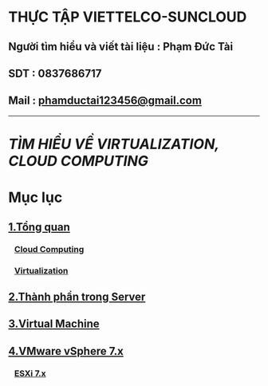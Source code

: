 # THỰC TẬP VIETTELCO-SUNCLOUD

## Người tìm hiểu và viết tài liệu : Phạm Đức Tài
## SDT : 0837686717
## Mail : phamductai123456@gmail.com

***
# ***TÌM HIỂU VỀ VIRTUALIZATION, CLOUD COMPUTING***
# Mục lục
## [1.Tổng quan]()
### &ensp; [Cloud Computing](https://github.com/ductai124/Thuc-Tap-ViettelCo-Sunclound-/blob/89d8fb3f7a050bda452d71dca7abb45a8ccb397a/Virtualization/1.Overview/Cloud%20computing/README.md)
### &ensp; [Virtualization](https://github.com/ductai124/Thuc-Tap-ViettelCo-Sunclound-/blob/fc9f3513d31c2b34c0028beee7b2fea91cb13834/Virtualization/1.Overview/What%20is%20Virtualization/README.md)
## [2.Thành phần trong Server](https://github.com/ductai124/Thuc-Tap-ViettelCo-Sunclound-/blob/d9cce86ce3ba2546625662614804c75d5a803b06/Virtualization/2.Server%20components/README.md)
## [3.Virtual Machine](https://github.com/ductai124/Thuc-Tap-ViettelCo-Sunclound-/blob/1ae071e3b8aa7b042fd4c3cbb1f6a1c0bb377425/Virtualization/3.Virtual%20Machine/README.md)
## [4.VMware vSphere 7.x](https://github.com/ductai124/Thuc-Tap-ViettelCo-Sunclound-/blob/deed260cab395b02b3443dbbacd51a40db8c957a/Virtualization/4.VMware%20vSphere%207.x/README.md)
### &ensp; [ESXi 7.x](https://github.com/ductai124/Thuc-Tap-ViettelCo-Sunclound-/blob/beafd5c98a37c25c309e98b0ed7ddcb270fda790/Virtualization/4.VMware%20vSphere%207.x/ESXi/README.md)
## []()
## []()
## []()
## []()
## []()
## []()
## []()
## []()
## []()
### &ensp; []()
### &ensp; []()
### &ensp; []()
### &ensp; []()
### &ensp; []()
### &ensp; []()
### &ensp; []()
### &ensp; []()
### &ensp; []()
